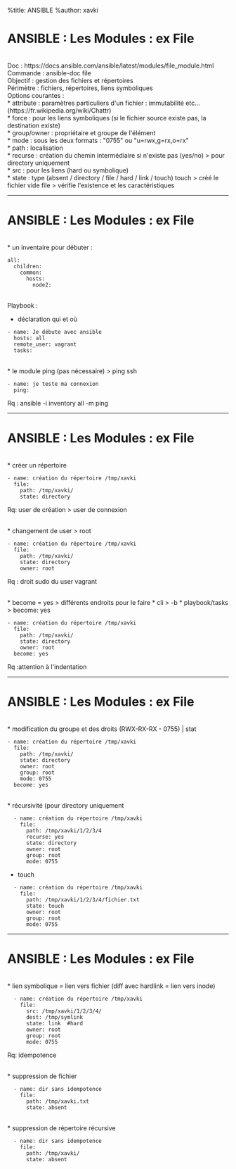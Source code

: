 %title: ANSIBLE
%author: xavki


# ANSIBLE : Les Modules : ex File


<br>
Doc : https://docs.ansible.com/ansible/latest/modules/file_module.html
Commande : ansible-doc file

<br>
Objectif : gestion des fichiers et répertoires

<br>
Périmètre : fichiers, répertoires, liens symboliques

<br>
Options courantes :

<br>
	* attribute : paramètres particuliers d'un fichier : immutabilité etc...
								(https://fr.wikipedia.org/wiki/Chattr)

<br>
	* force : pour les liens symboliques (si le fichier source existe pas, la destination existe)

<br>
	* group/owner : propriétaire et groupe de l'élément

<br>
	* mode : sous les deux formats : "0755" ou "u=rwx,g=rx,o=rx"

<br>
	* path : localisation

<br>
	* recurse : création du chemin intermédiaire si n'existe pas (yes/no) > pour directory uniquement

<br>
	* src : pour les liens (hard ou symbolique)

<br>
	* state : type (absent / directory / file / hard / link / touch)
			touch > créé le fichier vide
			file > vérifie l'existence et les caractéristiques


----------------------------------------------------------------------------------------------------


# ANSIBLE : Les Modules : ex File


<br>
* un inventaire pour débuter :

```
all:
  children:
    common:
      hosts:
        node2:
```

<br>
Playbook :


* déclaration qui et où

```
- name: Je débute avec ansible
  hosts: all
  remote_user: vagrant
  tasks:
```

<br>
* le module ping (pas nécessaire) > ping ssh

```
- name: je teste ma connexion
  ping:
```

Rq : ansible -i inventory all -m ping

----------------------------------------------------------------------------------------------------


# ANSIBLE : Les Modules : ex File



<br>
* créer un répertoire

```
- name: création du répertoire /tmp/xavki
  file:
    path: /tmp/xavki/
    state: directory
```

Rq: user de création > user de connexion

<br>
* changement de user > root

```
- name: création du répertoire /tmp/xavki
  file:
    path: /tmp/xavki/
    state: directory
    owner: root
```

Rq : droit sudo du user vagrant

<br>
* become = yes > différents endroits pour le faire
		* cli > -b
		* playbook/tasks > become: yes 

```
- name: création du répertoire /tmp/xavki
  file:
    path: /tmp/xavki/
    state: directory
    owner: root
  become: yes
```

Rq :attention à l'indentation

----------------------------------------------------------------------------------------------------


# ANSIBLE : Les Modules : ex File



<br>
* modification du groupe et des droits (RWX-RX-RX - 0755) | stat

```
- name: création du répertoire /tmp/xavki
  file:
    path: /tmp/xavki/
    state: directory
    owner: root
    group: root
    mode: 0755
  become: yes
```

<br>
* récursivité (pour directory uniquement

```
  - name: création du répertoire /tmp/xavki
    file:
      path: /tmp/xavki/1/2/3/4
      recurse: yes
      state: directory
      owner: root
      group: root
      mode: 0755
``` 

* touch

```
  - name: création du répertoire /tmp/xavki
    file:
      path: /tmp/xavki/1/2/3/4/fichier.txt
      state: touch
      owner: root
      group: root
      mode: 0755
```

----------------------------------------------------------------------------------------------------


# ANSIBLE : Les Modules : ex File


<br>
* lien symbolique = lien vers fichier (diff avec hardlink = lien vers inode)

```
  - name: création du répertoire /tmp/xavki
    file:
      src: /tmp/xavki/1/2/3/4/
      dest: /tmp/symlink
      state: link  #hard
      owner: root
      group: root
      mode: 0755
```

Rq: idempotence


<br>
* suppression de fichier

```
  - name: dir sans idempotence
    file:
      path: /tmp/xavki.txt
      state: absent
```

<br>
* suppression de répertoire récursive

```
  - name: dir sans idempotence
    file:
      path: /tmp/xavki/
      state: absent
```
